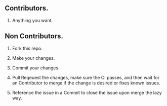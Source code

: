 ## Contributors.

1. Anything you want.

## Non Contributors.

1. Fork this repo.

2. Make your changes.

3. Commit your changes.

4. Pull Reqeuest the changes, make sure the CI passes, and then wait for an Contributor to merge if the change is desired or fixes known issues.

5. Reference the issue in a Commit to close the issue upon merge the lazy way.
